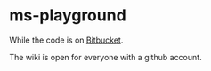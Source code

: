 ms-playground
=============

While the code is on [Bitbucket](https://bitbucket.org/proteinspector/msplayground/).

The wiki is open for everyone with a github account.
